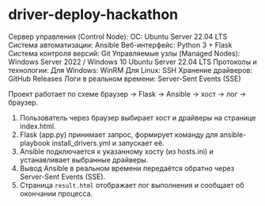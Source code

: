 # driver-deploy-hackathon

Сервер управления (Control Node):
ОС: Ubuntu Server 22.04 LTS
Система автоматизации: Ansible
Веб-интерфейс: Python 3 + Flask
Система контроля версий: Git
Управляемые узлы (Managed Nodes):
Windows Server 2022 / Windows 10
Ubuntu Server 22.04 LTS
Протоколы и технологии:
Для Windows: WinRM
Для Linux: SSH
Хранение драйверов: GitHub Releases
Логи в реальном времени: Server-Sent Events (SSE)

Проект работает по схеме браузер → Flask → Ansible → хост → лог → браузер.

1. Пользователь через браузер выбирает хост и драйверы на странице index.html.
2. Flask (app.py) принимает запрос, формирует команду для ansible-playbook install_drivers.yml и запускает её.
3. Ansible подключается к указанному хосту (из hosts.ini) и устанавливает выбранные драйверы.
4. Вывод Ansible в реальном времени передаётся обратно через Server-Sent Events (SSE).
5. Страница `result.html` отображает лог выполнения и сообщает об окончании процесса.

